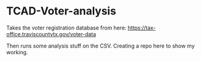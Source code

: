 # TCAD-Voter-analysis
Takes the voter registration database from here: https://tax-office.traviscountytx.gov/voter-data

Then runs some analysis stuff on the CSV. Creating a repo here to show my working. 
